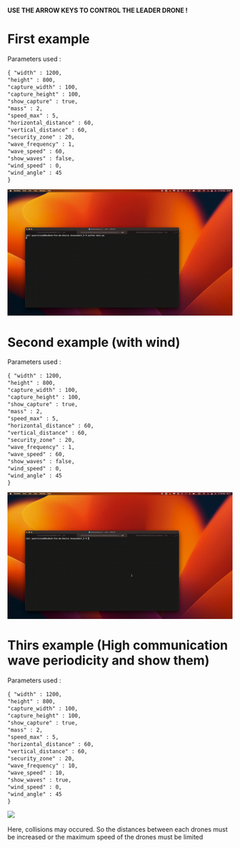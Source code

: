 **USE THE ARROW KEYS TO CONTROL THE LEADER DRONE !**


# First example

Parameters used :
```
{ "width" : 1200,
"height" : 800, 
"capture_width" : 100,
"capture_height" : 100,
"show_capture" : true,
"mass" : 2,
"speed_max" : 5, 
"horizontal_distance" : 60,
"vertical_distance" : 60,
"security_zone" : 20,
"wave_frequency" : 1,
"wave_speed" : 60,
"show_waves" : false,
"wind_speed" : 0,
"wind_angle" : 45
}
```
![](img/second_params.gif)

# Second example (with wind)

Parameters used :
```
{ "width" : 1200,
"height" : 800, 
"capture_width" : 100,
"capture_height" : 100,
"show_capture" : true,
"mass" : 2,
"speed_max" : 5, 
"horizontal_distance" : 60,
"vertical_distance" : 60,
"security_zone" : 20,
"wave_frequency" : 1,
"wave_speed" : 60,
"show_waves" : false,
"wind_speed" : 0,
"wind_angle" : 45
}
```

![](img/third_params.gif)


# Thirs example (High communication wave periodicity and show them)

Parameters used :
```
{ "width" : 1200,
"height" : 800, 
"capture_width" : 100,
"capture_height" : 100,
"show_capture" : true,
"mass" : 2,
"speed_max" : 5, 
"horizontal_distance" : 60,
"vertical_distance" : 60,
"security_zone" : 20,
"wave_frequency" : 10,
"wave_speed" : 10,
"show_waves" : true,
"wind_speed" : 0,
"wind_angle" : 45
}
```

![](img/first_params.gif)

Here, collisions may occured. So the distances between each drones must be increased or the maximum speed of the drones must be limited
